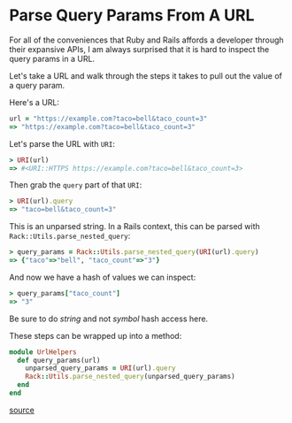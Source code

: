 # Parse Query Params From A URL

For all of the conveniences that Ruby and Rails affords a developer through
their expansive APIs, I am always surprised that it is hard to inspect the
query params in a URL.

Let's take a URL and walk through the steps it takes to pull out the value of a
query param.

Here's a URL:

```ruby
url = "https://example.com?taco=bell&taco_count=3"
=> "https://example.com?taco=bell&taco_count=3"
```

Let's parse the URL with `URI`:

```ruby
> URI(url)
=> #<URI::HTTPS https://example.com?taco=bell&taco_count=3>
```

Then grab the `query` part of that `URI`:

```ruby
> URI(url).query
=> "taco=bell&taco_count=3"
```

This is an unparsed string. In a Rails context, this can be parsed with
`Rack::Utils.parse_nested_query`:

```ruby
> query_params = Rack::Utils.parse_nested_query(URI(url).query)
=> {"taco"=>"bell", "taco_count"=>"3"}
```

And now we have a hash of values we can inspect:

```ruby
> query_params["taco_count"]
=> "3"
```

Be sure to do _string_ and not _symbol_ hash access here.

These steps can be wrapped up into a method:

```ruby
module UrlHelpers
  def query_params(url)
    unparsed_query_params = URI(url).query
    Rack::Utils.parse_nested_query(unparsed_query_params)
  end
end
```

[source](https://stackoverflow.com/a/3218018/535590)
